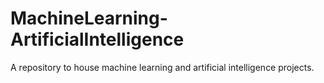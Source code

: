 # MachineLearning-ArtificialIntelligence
A repository to house machine learning and artificial intelligence projects.
